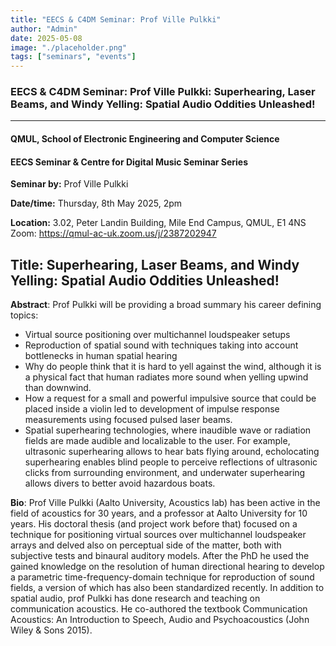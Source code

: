 ```yaml
---
title: "EECS & C4DM Seminar: Prof Ville Pulkki"
author: "Admin"
date: 2025-05-08
image: "./placeholder.png"
tags: ["seminars", "events"]
---
```


### EECS & C4DM Seminar: Prof Ville Pulkki: Superhearing, Laser Beams, and Windy Yelling: Spatial Audio Oddities Unleashed!
-----------------

#### QMUL, School of Electronic Engineering and Computer Science

#### EECS Seminar & Centre for Digital Music Seminar Series

**Seminar by:** Prof Ville Pulkki

**Date/time:**  Thursday, 8th May 2025, 2pm

**Location:** 3.02, Peter Landin Building, Mile End Campus, QMUL, E1 4NS
Zoom: https://qmul-ac-uk.zoom.us/j/2387202947

<b>Title</b>: Superhearing, Laser Beams, and Windy Yelling: Spatial Audio Oddities Unleashed!
-----------------

<b>Abstract</b>:
Prof Pulkki will be providing a broad summary his career defining topics:
 - Virtual source positioning over multichannel loudspeaker setups
 - Reproduction of spatial sound with techniques taking into account bottlenecks in human spatial hearing
 - Why do people think that it is hard to yell against the wind, although it is a physical fact that human radiates more sound when yelling upwind than downwind.
 - How a request for a small and powerful impulsive source that could be placed inside a violin led to development of impulse response measurements using focused pulsed laser beams. 
 - Spatial superhearing technologies, where inaudible wave or radiation fields are made audible and localizable to the user. For example, ultrasonic superhearing allows to hear bats flying around, echolocating superhearing enables blind people to perceive reflections of ultrasonic clicks from surrounding environment, and underwater superhearing allows divers to better avoid hazardous boats.

<b>Bio</b>: 
Prof Ville Pulkki (Aalto University, Acoustics lab) has been active in the field of acoustics for 30 years, and a professor at Aalto University for 10 years. His doctoral thesis (and project work before that) focused on a technique for positioning virtual sources over multichannel loudspeaker arrays and delved also on perceptual side of the matter, both with subjective tests and binaural auditory models. After the PhD he used the gained knowledge on the resolution of human directional hearing to develop a parametric time-frequency-domain technique for reproduction of sound fields, a version of which has also been standardized recently. In addition to spatial audio, prof Pulkki has done research and teaching on communication acoustics. He co-authored the textbook Communication Acoustics: An Introduction to Speech, Audio and Psychoacoustics (John Wiley & Sons 2015).
